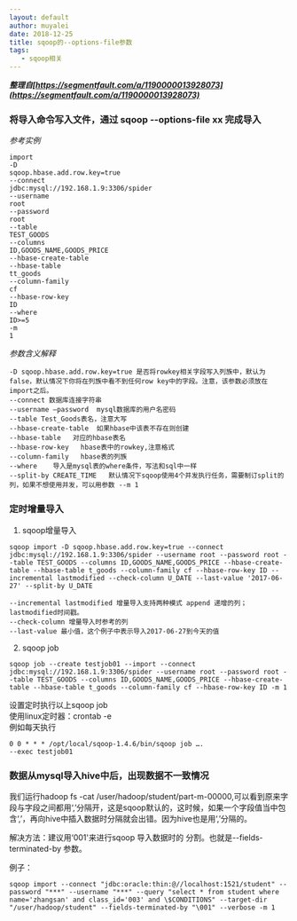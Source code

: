 ```yaml
---
layout: default
author: muyalei
date: 2018-12-25
title: sqoop的--options-file参数
tags:
   - sqoop相关
---
```



***整理自[https://segmentfault.com/a/1190000013928073](https://segmentfault.com/a/1190000013928073)***


### 将导入命令写入文件，通过 sqoop --options-file xx 完成导入

*参考实例*
```
import 
-D 
sqoop.hbase.add.row.key=true 
--connect 
jdbc:mysql://192.168.1.9:3306/spider 
--username 
root 
--password 
root 
--table 
TEST_GOODS 
--columns 
ID,GOODS_NAME,GOODS_PRICE 
--hbase-create-table 
--hbase-table 
tt_goods 
--column-family 
cf 
--hbase-row-key 
ID 
--where 
ID>=5 
-m 
1
```

*参数含义解释*
```
-D sqoop.hbase.add.row.key=true 是否将rowkey相关字段写入列族中，默认为false，默认情况下你将在列族中看不到任何row key中的字段。注意，该参数必须放在import之后。
--connect 数据库连接字符串
--username –password  mysql数据库的用户名密码
--table Test_Goods表名，注意大写
--hbase-create-table  如果hbase中该表不存在则创建
--hbase-table   对应的hbase表名
--hbase-row-key   hbase表中的rowkey,注意格式
--column-family   hbase表的列族
--where    导入是mysql表的where条件，写法和sql中一样
--split-by CREATE_TIME   默认情况下sqoop使用4个并发执行任务，需要制订split的列，如果不想使用并发，可以用参数 --m 1
```


### 定时增量导入

1. sqoop增量导入
```
sqoop import -D sqoop.hbase.add.row.key=true --connect jdbc:mysql://192.168.1.9:3306/spider --username root --password root --table TEST_GOODS --columns ID,GOODS_NAME,GOODS_PRICE --hbase-create-table --hbase-table t_goods --column-family cf --hbase-row-key ID --incremental lastmodified --check-column U_DATE --last-value '2017-06-27' --split-by U_DATE

--incremental lastmodified 增量导入支持两种模式 append 递增的列；lastmodified时间戳。
--check-column 增量导入时参考的列
--last-value 最小值，这个例子中表示导入2017-06-27到今天的值
```

2. sqoop job
```
sqoop job --create testjob01 --import --connect jdbc:mysql://192.168.1.9:3306/spider --username root --password root --table TEST_GOODS --columns ID,GOODS_NAME,GOODS_PRICE --hbase-create-table --hbase-table t_goods --column-family cf --hbase-row-key ID -m 1
```
设置定时执行以上sqoop job<br/>
使用linux定时器：crontab -e<br/>
例如每天执行<br/>
```
0 0 * * * /opt/local/sqoop-1.4.6/bin/sqoop job ….
--exec testjob01
```

### 数据从mysql导入hive中后，出现数据不一致情况

我们运行hadoop fs -cat /user/hadoop/student/part-m-00000,可以看到原来字段与字段之间都用‘,’分隔开，这是sqoop默认的，这时候，如果一个字段值当中包含‘,’，再向hive中插入数据时分隔就会出错。因为hive也是用‘,’分隔的。<br/>

解决方法：建议用‘001'来进行sqoop 导入数据时的 分割。也就是--fields-terminated-by <char>参数。

例子：
```
sqoop import --connect "jdbc:oracle:thin:@//localhost:1521/student" --password "***" --username "***" --query "select * from student where name='zhangsan' and class_id='003' and \$CONDITIONS" --target-dir "/user/hadoop/student" --fields-terminated-by "\001" --verbose -m 1
```





